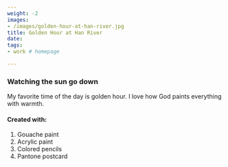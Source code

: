 ```yaml
---
weight: -2
images:
- /images/golden-hour-at-han-river.jpg
title: Golden Hour at Han River
date: 
tags:
- work # homepage

---
```

### Watching the sun go down
My favorite time of the day is golden hour. I love how God paints everything with warmth.

#### Created with:

1. Gouache paint
2. Acrylic paint
3. Colored pencils
4. Pantone postcard
